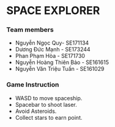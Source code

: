 # SPACE EXPLORER

### Team members

-   Nguyễn Ngọc Quy- SE171134
-   Dương Đức Mạnh - SE173244
-   Phan Phạm Hòa - SE171730
-   Nguyễn Hoàng Thiên Bảo - SE161615
-   Nguyễn Văn Triệu Tuấn - SE161029

### Game Instruction
- WASD to move spaceship.
- Spacebar to shoot laser.
- Avoid Asteroids.
- Collect stars to earn point.

